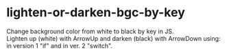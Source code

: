 # lighten-or-darken-bgc-by-key

Change background color from white to black by key in JS.\
Lighten up (white) with ArrowUp and darken (black) with ArrowDown using: in version 1 "if" and in ver. 2 "switch".
